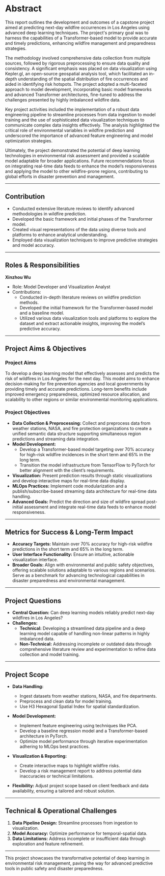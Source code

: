 # Abstract

This report outlines the development and outcomes of a capstone project aimed at predicting next-day wildfire occurrences in Los Angeles using advanced deep learning techniques. The project's primary goal was to harness the capabilities of a Transformer-based model to provide accurate and timely predictions, enhancing wildfire management and preparedness strategies.

The methodology involved comprehensive data collection from multiple sources, followed by rigorous preprocessing to ensure data quality and consistency. A significant emphasis was placed on data visualization using Kepler.gl, an open-source geospatial analysis tool, which facilitated an in-depth understanding of the spatial distribution of fire occurrences and aided in identifying risk hotspots. The project adopted a multi-faceted approach to model development, incorporating basic model frameworks and advanced Transformer architectures, fine-tuned to address the challenges presented by highly imbalanced wildfire data.

Key project activities included the implementation of a robust data engineering pipeline to streamline processes from data ingestion to model training and the use of sophisticated data visualization techniques to communicate complex data insights effectively. The analysis highlighted the critical role of environmental variables in wildfire prediction and underscored the importance of advanced feature engineering and model optimization strategies.

Ultimately, the project demonstrated the potential of deep learning technologies in environmental risk assessment and provided a scalable model adaptable for broader applications. Future recommendations focus on integrating real-time data feeds to enhance the model’s responsiveness and applying the model to other wildfire-prone regions, contributing to global efforts in disaster prevention and management.

---

## Contribution

- Conducted extensive literature reviews to identify advanced methodologies in wildfire prediction.
- Developed the basic framework and initial phases of the Transformer model.
- Created visual representations of the data using diverse tools and platforms to enhance analytical understanding.
- Employed data visualization techniques to improve predictive strategies and model accuracy.

---

## Roles & Responsibilities

**Xinzhou Wu**  
- Role: Model Developer and Visualization Analyst  
- Contributions:
  - Conducted in-depth literature reviews on wildfire prediction methods.
  - Developed the initial framework for the Transformer-based model and a baseline model.
  - Utilized various data visualization tools and platforms to explore the dataset and extract actionable insights, improving the model’s predictive accuracy.

---

## Project Aims & Objectives

### Project Aims
To develop a deep learning model that effectively assesses and predicts the risk of wildfires in Los Angeles for the next day. This model aims to enhance decision-making for fire prevention agencies and local governments by providing timely and accurate predictions. Long-term benefits include improved emergency preparedness, optimized resource allocation, and scalability to other regions or similar environmental monitoring applications.

### Project Objectives
- **Data Collection & Preprocessing:** Collect and preprocess data from weather stations, NASA, and fire protection organizations to create a unified semantic data structure supporting simultaneous region predictions and streaming data integration.
- **Model Development:** 
  - Develop a Transformer-based model targeting over 70% accuracy for high-risk wildfire incidences in the short term and 65% in the long term.
  - Transition the model infrastructure from TensorFlow to PyTorch for better alignment with the client’s requirements.
- **Visualization:** Present prediction results through static visualizations and develop interactive maps for real-time data display.
- **MLOps Practices:** Implement code modularization and a publish/subscribe-based streaming data architecture for real-time data handling.
- **Advanced Goals:** Predict the direction and size of wildfire spread post-initial assessment and integrate real-time data feeds to enhance model responsiveness.

---

## Metrics for Success & Long-Term Impact

- **Accuracy Targets:** Maintain over 70% accuracy for high-risk wildfire predictions in the short term and 65% in the long term.
- **User Interface Functionality:** Ensure an intuitive, actionable visualization interface.
- **Broader Goals:** Align with environmental and public safety objectives, offering scalable solutions adaptable to various regions and scenarios. Serve as a benchmark for advancing technological capabilities in disaster preparedness and environmental management.

---

## Project Questions

- **Central Question:** Can deep learning models reliably predict next-day wildfires in Los Angeles?  
- **Challenges:**
  - **Technical:** Developing a streamlined data pipeline and a deep learning model capable of handling non-linear patterns in highly imbalanced data.
  - **Non-Technical:** Addressing incomplete or outdated data through comprehensive literature review and experimentation to refine data collection and model training.

---

## Project Scope

- **Data Handling:**  
  - Ingest datasets from weather stations, NASA, and fire departments.  
  - Preprocess and clean data for model training.  
  - Use H3 Hexagonal Spatial Index for spatial standardization.

- **Model Development:**  
  - Implement feature engineering using techniques like PCA.  
  - Develop a baseline regression model and a Transformer-based architecture in PyTorch.  
  - Optimize model performance through iterative experimentation adhering to MLOps best practices.

- **Visualization & Reporting:**  
  - Create interactive maps to highlight wildfire risks.  
  - Develop a risk management report to address potential data inaccuracies or technical limitations.

- **Flexibility:** Adjust project scope based on client feedback and data availability, ensuring a tailored and robust solution.

---

## Technical & Operational Challenges

1. **Data Pipeline Design:** Streamline processes from ingestion to visualization.
2. **Model Accuracy:** Optimize performance for temporal-spatial data.
3. **Data Limitations:** Address incomplete or insufficient data through exploration and feature refinement.

---

This project showcases the transformative potential of deep learning in environmental risk management, paving the way for advanced predictive tools in public safety and disaster preparedness.
